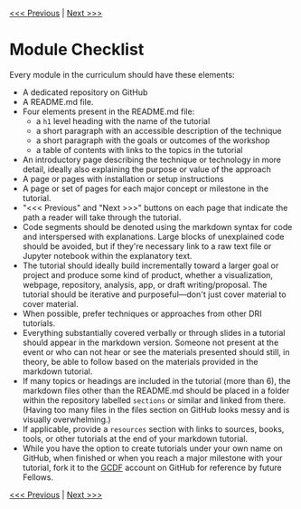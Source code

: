 [<<< Previous](style_guide.md) | [Next >>>](contributing.md)   

# Module Checklist

Every module in the curriculum should have these elements:

- A dedicated repository on GitHub
- A README.md file.
- Four elements present in the README.md file: 
  - a `h1` level heading with the name of the tutorial
  - a short paragraph with an accessible description of the technique
  - a short paragraph with the goals or outcomes of the workshop
  - a table of contents with links to the topics in the tutorial
- An introductory page describing the technique or technology in more detail, ideally also explaining the purpose or value of the approach
- A page or pages with installation or setup instructions
- A page or set of pages for each major concept or milestone in the tutorial.
- "<<< Previous" and "Next >>>" buttons on each page that indicate the path a reader will take through the tutorial.
- Code segments should be denoted using the markdown syntax for code and interspersed with explanations. Large blocks of unexplained code should be avoided, but if they're necessary link to a raw text file or Jupyter notebook within the explanatory text. 
- The tutorial should ideally build incrementally toward a larger goal or project and produce some kind of product, whether a visualization, webpage, repository, analysis, app, or draft writing/proposal. The tutorial should be iterative and purposeful—don't just cover material to cover material.
- When possible, prefer techniques or approaches from other DRI tutorials.
- Everything substantially covered verbally or through slides in a tutorial should appear in the markdown version. Someone not present at the event or who can not hear or see the materials presented should still, in theory, be able to follow based on the materials provided in the markdown tutorial.
- If many topics or headings are included in the tutorial (more than 6), the markdown files other than the README.md should be placed in a folder within the repository labelled `sections` or similar and linked from there. (Having too many files in the files section on GitHub looks messy and is visually overwhelming.)
- If applicable, provide a `resources` section with links to sources, books, tools, or other tutorials at the end of your markdown tutorial.
- While you have the option to create tutorials under your own name on GitHub, when finished or when you reach a major milestone with your tutorial, fork it to the [GCDF](https://github.com/GCDigitalFellows) account on GitHub for reference by future Fellows.

[<<< Previous](style_guide.md) | [Next >>>](contributing.md)  